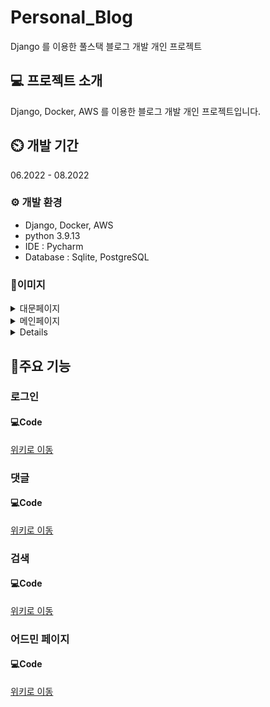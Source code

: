 # Personal_Blog
Django 를 이용한 풀스택 블로그 개발 개인 프로젝트

## 💻 프로젝트 소개
Django, Docker, AWS 를 이용한 블로그 개발 개인 프로젝트입니다.

## ⏲️ 개발 기간
06.2022 - 08.2022

### ⚙️ 개발 환경
<ul>
  <li>Django, Docker, AWS</li>
  <li>python 3.9.13</li>
  <li>IDE : Pycharm</li>
  <li>Database : Sqlite, PostgreSQL</li>
</ul>

### 🎨이미지
<details>
  <summary>대문페이지</summary>

  ![대문페이지](https://github.com/MinjoonHK/Personal_Blog/assets/108560916/68e8fbdf-32a5-4ee7-bbcf-bacc8e71c61b)

</details>

<details>
  <summary>메인페이지</summary>

  ![세부페이지](https://github.com/MinjoonHK/Management_system/assets/108560916/9e0074dc-89f2-45ab-b330-3d2477c0df4a)
</details>

<details>
  <sumamry>상세페이지</sumamry>

  ![detail_page](https://github.com/MinjoonHK/Management_system/assets/108560916/a698ebe0-6095-447d-9bb8-381ce7ebf0db)
</details>

## 📌주요 기능
### 로그인
#### 💻Code
  <a href="https://github.com/MinjoonHK/Personal_Blog/wiki/Personal_Blog-%EC%A3%BC%EC%9A%94%EA%B8%B0%EB%8A%A5-%E2%80%90-%EB%A1%9C%EA%B7%B8%EC%9D%B8">위키로 이동</a>

### 댓글
#### 💻Code
<a href="https://github.com/MinjoonHK/Personal_Blog/wiki/Personal_Blog-%EC%A3%BC%EC%9A%94%EA%B8%B0%EB%8A%A5-%E2%80%90-%EB%8C%93%EA%B8%80">위키로 이동</a>


### 검색
#### 💻Code
<a href="https://github.com/MinjoonHK/Personal_Blog/wiki/Personal_Blog-%EC%A3%BC%EC%9A%94%EA%B8%B0%EB%8A%A5-%E2%80%90-%EA%B2%80%EC%83%89">위키로 이동</a>

### 어드민 페이지
#### 💻Code
<a href="https://github.com/MinjoonHK/Personal_Blog/wiki/Personal_Blog-%EC%A3%BC%EC%9A%94%EA%B8%B0%EB%8A%A5-%E2%80%90-%EC%96%B4%EB%93%9C%EB%AF%BC-%ED%8E%98%EC%9D%B4%EC%A7%80">위키로 이동</a>

